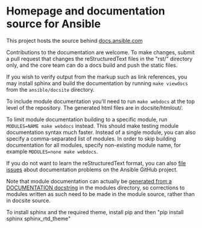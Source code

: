 Homepage and documentation source for Ansible
=============================================

This project hosts the source behind [docs.ansible.com](http://docs.ansible.com/)

Contributions to the documentation are welcome.  To make changes, submit a pull request
that changes the reStructuredText files in the "rst/" directory only, and the core team can
do a docs build and push the static files. 

If you wish to verify output from the markup
such as link references, you may install sphinx and build the documentation by running
`make viewdocs` from the `ansible/docsite` directory.  

To include module documentation you'll need to run `make webdocs` at the top level of the repository.  The generated
html files are in docsite/htmlout/.

To limit module documentation building to a specific module, run `MODULES=NAME
make webdocs` instead. This should make testing module documentation syntax much
faster. Instead of a single module, you can also specify a comma-separated list
of modules. In order to skip building documentation for all modules, specify
non-existing module name, for example `MODULES=none make webdocs`.

If you do not want to learn the reStructuredText format, you can also [file issues] about
documentation problems on the Ansible GitHub project.

Note that module documentation can actually be [generated from a DOCUMENTATION docstring][module-docs]
in the modules directory, so corrections to modules written as such need to be made
in the module source, rather than in docsite source.

To install sphinx and the required theme, install pip and then "pip install sphinx sphinx_rtd_theme"

[file issues]: https://github.com/ansible/ansible/issues
[module-docs]: http://docs.ansible.com/developing_modules.html#documenting-your-module


